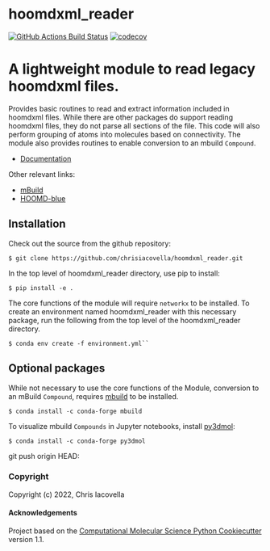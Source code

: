 hoomdxml_reader
==============================
[//]: # (Badges)
[![GitHub Actions Build Status](https://github.com/chrisiacovella/hoomdxml_reader/workflows/CI/badge.svg)](https://github.com/chrisiacovella/hoomdxml_reader/actions?query=workflow%3ACI)
[![codecov](https://codecov.io/gh/chrisiacovella/hoomdxml_reader/branch/main/graph/badge.svg)](https://codecov.io/gh/chrisiacovella/hoomdxml_reader/branch/main)


# A lightweight module to read legacy hoomdxml files.
Provides basic routines to read and extract information included in hoomdxml files.  While there are other packages do support reading hoomdxml files, they do not parse all sections of the file. This code will also perform grouping of atoms into molecules based on connectivity.  The module also provides routines to enable conversion to an mbuild ``Compound``. 

* [Documentation](https://hoomdxml-reader.readthedocs.io/en/latest/)

Other relevant links:

* [mBuild](https://github.com/mosdef-hub/mbuild)
* [HOOMD-blue](http://glotzerlab.engin.umich.edu/hoomd-blue/)

## Installation 

Check out the source from the github repository:

    $ git clone https://github.com/chrisiacovella/hoomdxml_reader.git

In the top level of hoomdxml_reader directory, use pip to install:

    $ pip install -e .

The core functions of the module will require ``networkx`` to be installed.
To create an environment named hoomdxml_reader with this necessary package,
run the following from the top level of the  hoomdxml_reader directory.

    $ conda env create -f environment.yml``

Optional packages
----------------
While not necessary to use the core functions of the Module, conversion to an mBuild ``Compound``, requires [mbuild](https://mbuild.mosdef.org/en/stable/getting_started/installation/installation.html) to be installed.

    $ conda install -c conda-forge mbuild

To visualize mbuild ``Compounds`` in Jupyter notebooks, install [py3dmol](http://3dmol.csb.pitt.edu):

    $ conda install -c conda-forge py3dmol
git push origin HEAD:

### Copyright

Copyright (c) 2022, Chris Iacovella


#### Acknowledgements
 
Project based on the 
[Computational Molecular Science Python Cookiecutter](https://github.com/molssi/cookiecutter-cms) version 1.1.
